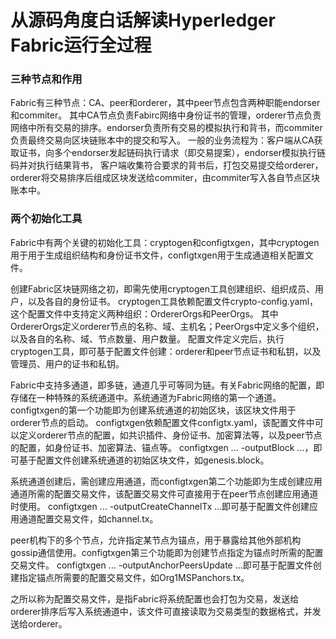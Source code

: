 # 从源码角度白话解读Hyperledger Fabric运行全过程

### 三种节点和作用

Fabric有三种节点：CA、peer和orderer，其中peer节点包含两种职能endorser和commiter。
其中CA节点负责Fabirc网络中身份证书的管理，orderer节点负责网络中所有交易的排序。endorser负责所有交易的模拟执行和背书，而commiter负责最终交易向区块链账本中的提交和写入。
一般的业务流程为：客户端从CA获取证书，向多个endorser发起链码执行请求（即交易提案），endorser模拟执行链码并对执行结果背书，
客户端收集符合要求的背书后，打包交易提交给orderer，orderer将交易排序后组成区块发送给commiter，由commiter写入各自节点区块账本中。

### 两个初始化工具

Fabric中有两个关键的初始化工具：cryptogen和configtxgen，其中cryptogen用于用于生成组织结构和身份证书文件，configtxgen用于生成通道相关配置文件。

创建Fabric区块链网络之初，即需先使用cryptogen工具创建组织、组织成员、用户，以及各自的身份证书。
cryptogen工具依赖配置文件crypto-config.yaml，这个配置文件中支持定义两种组织：OrdererOrgs和PeerOrgs。
其中OrdererOrgs定义orderer节点的名称、域、主机名；PeerOrgs中定义多个组织，以及各自的名称、域、节点数量、用户数量。
配置文件定义完后，执行cryptogen工具，即可基于配置文件创建：orderer和peer节点证书和私钥，以及管理员、用户的证书和私钥。

Fabric中支持多通道，即多链，通道几乎可等同为链。有关Fabric网络的配置，即存储在一种特殊的系统通道中。系统通道为Fabric网络的第一个通道。
configtxgen的第一个功能即为创建系统通道的初始区块，该区块文件用于orderer节点的启动。
configtxgen依赖配置文件configtx.yaml，该配置文件中可以定义orderer节点的配置，如共识插件、身份证书、加密算法等，以及peer节点的配置，如身份证书、加密算法、锚点等。
configtxgen ... -outputBlock ...，即可基于配置文件创建系统通道的初始区块文件，如genesis.block。

系统通道创建后，需创建应用通道，而configtxgen第二个功能即为生成创建应用通道所需的配置交易文件，该配置交易文件可直接用于在peer节点创建应用通道时使用。
configtxgen ... -outputCreateChannelTx ...即可基于配置文件创建应用通道配置交易文件，如channel.tx。

peer机构下的多个节点，允许指定某节点为锚点，用于暴露给其他外部机构gossip通信使用。configtxgen第三个功能即为创建节点指定为锚点时所需的配置交易文件。
configtxgen ... -outputAnchorPeersUpdate ...即可基于配置文件创建指定锚点所需要的配置交易文件，如Org1MSPanchors.tx。

之所以称为配置交易文件，是指Fabric将系统配置也会打包为交易，发送给orderer排序后写入系统通道中，该文件可直接读取为交易类型的数据格式，并发送给orderer。